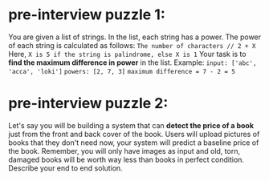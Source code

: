 # pre-interview puzzle 1:
You are given a list of strings. In the list, each string has a power. The power of each string is calculated as follows:
`The number of characters // 2 + X`
Here, `X is 5 if the string is palindrome, else X is 1`
Your task is to **find the maximum difference in power** in the list.
Example:
`input: ['abc', 'acca', 'loki']`
`powers: [2, 7, 3]`
`maximum difference = 7 - 2 = 5`

# pre-interview puzzle 2:
Let's say you will be building a system that can **detect the price of a book** just from the front and back cover of the book. Users will upload pictures of books that they don't need now, your system will predict a baseline price of the book. Remember, you will only have images as input and old, torn, damaged books will be worth way less than books in perfect condition. Describe your end to end solution.
